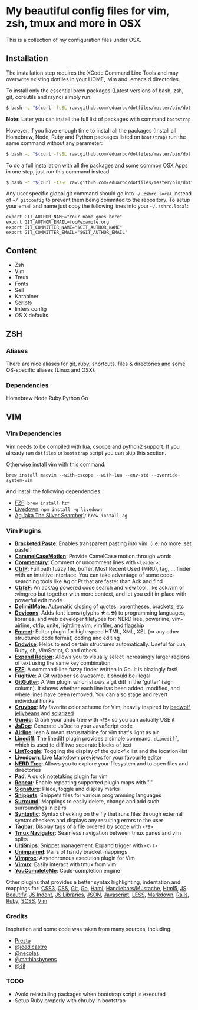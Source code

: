 My beautiful config files for vim, zsh, tmux and more in OSX
============================================================

This is a collection of my configuration files under OSX.

Installation
------------

The installation step requires the XCode Command Line Tools and may overwrite
existing dotfiles in your HOME, .vim and .emacs.d directories.

To install only the essential brew packages (Latest versions of bash, zsh,
git, coreutils and rsync) simply run:

```bash
$ bash -c "$(curl -fsSL raw.github.com/eduarbo/dotfiles/master/bin/dotfiles)" -- --minimal
```

**Note:** Later you can install the full list of packages with command
`bootstrap`

However, if you have enough time to install all the packages (Install all
Homebrew, Node, Ruby and Python packages listed on `bootstrap`) run the same
command without any parameter:

```bash
$ bash -c "$(curl -fsSL raw.github.com/eduarbo/dotfiles/master/bin/dotfiles)"
```

To do a full installation with all the packages and some common OSX Apps in one
step, just run this command instead:

```bash
$ bash -c "$(curl -fsSL raw.github.com/eduarbo/dotfiles/master/bin/dotfiles)" -- --with-apps
```

Any user specific global git command should go into `~/.zshrc.local` instead of
`~/.gitconfig` to prevent them being commited to the repository. To setup your
email and name just copy the following lines into your `~/.zshrc.local`:

    export GIT_AUTHOR_NAME="Your name goes here"
    export GIT_AUTHOR_EMAIL=foo@example.org
    export GIT_COMMITTER_NAME="$GIT_AUTHOR_NAME"
    export GIT_COMMITTER_EMAIL="$GIT_AUTHOR_EMAIL"


Content
-------

- Zsh
- Vim
- Tmux
- Fonts
- Seil
- Karabiner
- Scripts
- linters config
- OS X defaults


ZSH
---

### Aliases

There are nice aliases for git, ruby, shortcuts, files & directories and some
OS-specific aliases (Linux and OSX).

### Dependencies

Homebrew
Node
Ruby
Python
Go

VIM
---

### Vim Dependencies

Vim needs to be compiled with lua, cscope and python2 support. If you already
run `dotfiles` or `bootstrap` script you can skip this section.

Otherwise install vim with this command:

    brew install macvim --with-cscope --with-lua --env-std --override-system-vim

And install the following dependencies:
- [FZF](https://github.com/junegunn/fzf): `brew install fzf`
- [Livedown](https://github.com/shime/livedown): `npm install -g livedown`
- [Ag (aka The Silver Searcher)](https://github.com/ggreer/the_silver_searcher):
    `brew install ag`


### Vim Plugins

- [**Bracketed Paste**](http://github.com/ConradIrwin/vim-bracketed-paste): Enables transparent pasting into vim. (i.e. no more :set paste!)
- [**CammelCaseMotion**](http://github.com/bkad/CamelCaseMotion): Provide CamelCase motion through words
- [**Commentary**](http://github.com/tpope/vim-commentary): Comment or uncomment lines with `<leader>c`
- [**CtrlP**](http://github.com/ctrlpvim/ctrlp.vim): Full path fuzzy file, buffer, Most Recent Used (MRU), tag, ... finder with an intuitive interface. You can take advantage of some code-searching tools like Ag or Pt that are faster than Ack and find
- [**CtrlSF**](http://github.com/dyng/ctrlsf.vim): An ack/ag powered code search and view tool, like ack.vim or :vimgrep but together with more context, and let you edit in-place with powerful edit mode
- [**DelimitMate**](http://github.com/Raimondi/delimitMate): Automatic closing of quotes, parentheses, brackets, etc
- [**Devicons**](http://github.com/ryanoasis/vim-devicons): Adds font icons (glyphs ★♨☢) to programming languages, libraries, and web developer filetypes for: NERDTree, powerline, vim-airline, ctrlp, unite, lightline.vim, vimfiler, and flagship
- [**Emmet**](http://github.com/mattn/emmet-vim): Editor plugin for high-speed HTML, XML, XSL (or any other structured code format) coding and editing
- [**Endwise**](http://github.com/tpope/vim-endwise): Helps to end certain structures automatically. Useful for Lua, Ruby, sh, VimScript, C and others
- [**Expand Region**](http://github.com/): Allows you to visually select increasingly larger regions of text using the same key combination
- [**FZF**](http://github.com/junegunn/fzf.vim): A command-line fuzzy finder written in Go. It is blazingly fast!
- [**Fugitive**](http://github.com/tpope/vim-fugitive): A Git wrapper so awesome, it should be illegal
- [**GitGutter**](http://github.com/airblade/vim-gitgutter): A Vim plugin which shows a git diff in the 'gutter' (sign column). It shows whether each line has been added, modified, and where lines have been removed. You can also stage and revert individual hunks
- [**Gruvbox**](http://github.com/morhetz/gruvbox): My favorite color scheme for Vim, heavily inspired by [badwolf](https://github.com/sjl/badwolf), [jellybeans](https://github.com/nanotech/jellybeans.vim) and [solarized](http://ethanschoonover.com/solarized)
- [**Gundo**](http://github.com/sjl/gundo.vim): Graph your undo tree with `<F5>` so you can actually USE it
- [**JsDoc**](http://github.com/heavenshell/vim-jsdoc): Generate JsDoc to your JavaScript code
- [**Airline**](https://github.com/bling/vim-airline): lean & mean status/tabline for vim that's light as air
- [**Linediff**](http://github.com/AndrewRadev/linediff.vim): The linediff plugin provides a simple command, `:Linediff`, which is used to diff two separate blocks of text
- [**ListToggle**](http://github.com/Valloric/ListToggle): Toggling the display of the quickfix list and the location-list
- [**Livedown**](http://github.com/shime/vim-livedown): Live Markdown previews for your favourite editor
- [**NERD Tree**](http://github.com/scrooloose/nerdtree): Allows you to explore your filesystem and to open files and directories
- [**Pad**](http://github.com/fmoralesc/vim-pad): A quick notetaking plugin for vim
- [**Repeat**](http://github.com/tpope/vim-repeat): Enable repeating supported plugin maps with "."
- [**Signature**](http://github.com/kshenoy/vim-signature): Place, toggle and display marks
- [**Snippets**](http://github.com/honza/vim-snippets): Snippets files for various programming languages
- [**Surround**](http://github.com/tpope/vim-surround): Mappings to easily delete, change and add such surroundings in pairs
- [**Syntastic**](http://github.com/scrooloose/syntastic): Syntax checking on the fly that runs files through external syntax checkers and displays any resulting errors to the user
- [**Tagbar**](http://github.com/majutsushi/tagbar): Display tags of a file ordered by scope with `<F8>`
- [**Tmux Navigator**](http://github.com/christoomey/vim-tmux-navigator): Seamless navigation between tmux panes and vim splits
- [**UltiSnips**](http://github.com/majutsushi/tagbar): Snippet management. Expand trigger with `<C-l>`
- [**Unimpaired**](http://github.com/tpope/vim-unimpaired): Pairs of handy bracket mappings 
- [**Vimproc**](http://github.com/Shougo/vimproc.vim): Asynchronous execution plugin for Vim
- [**Vimux**](http://github.com/benmills/vimux): Easily interact with tmux from vim
- [**YouCompleteMe**](http://github.com/Valloric/YouCompleteMe): Code-completion engine

Other plugins that provides a better syntax highlighting, indentation and
mappings for:
 [CSS3](http://github.com/hail2u/vim-css3-syntax),
 [CSS](http://github.com/JulesWang/css.vim),
 [Git](http://github.com/tpope/vim-git),
 [Go](http://github.com/fatih/vim-go),
 [Haml](http://github.com/tpope/vim-haml),
 [Handlebars/Mustache](http://github.com/mustache/vim-mustache-handlebars),
 [Html5](http://github.com/othree/html5.vim),
 [JS Beautify](http://github.com/maksimr/vim-jsbeautify),
 [JS Indent](http://github.com/jason0x43/vim-js-indent),
 [JS Libraries](http://github.com/othree/javascript-libraries-syntax.vim),
 [JSON](http://github.com/elzr/vim-json),
 [Javascript](http://github.com/othree/yajs.vim),
 [LESS](http://github.com/groenewege/vim-less),
 [Markdown](http://github.com/plasticboy/vim-markdown),
 [Rails](http://github.com/tpope/vim-rails),
 [Ruby](http://github.com/vim-ruby/vim-ruby),
 [SCSS](http://github.com/cakebaker/scss-syntax.vim),
 [Vim](http://github.com/tejr/vim-tmux)


### Credits
Inspiration and some code was taken from many sources, including:

* [Prezto](https://github.com/sorin-ionescu/prezto/)
* [@joedicastro](https://github.com/joedicastro/dotfiles)
* [@necolas](https://github.com/necolas/dotfiles)
* [@mathiasbynens](https://github.com/mathiasbynens/dotfiles)
* [@sjl](https://bitbucket.org/sjl/dotfiles)


### TODO

* Avoid reinstalling packages when bootstrap script is executed
* Setup Ruby properly with chruby in bootstrap
